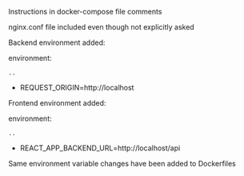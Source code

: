 Instructions in docker-compose file comments

nginx.conf file included even though not explicitly asked

Backend environment added:

environment:

    ..

  - REQUEST_ORIGIN=http://localhost

Frontend environment added:

environment:

    ..

  - REACT_APP_BACKEND_URL=http://localhost/api


Same environment variable changes have been added to Dockerfiles
